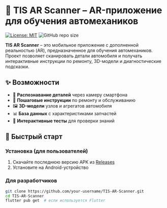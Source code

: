 # 🚗 TIS AR Scanner – AR-приложение для обучения автомехаников

[![License: MIT](https://img.shields.io/badge/License-MIT-yellow.svg)](https://opensource.org/licenses/MIT)
![GitHub repo size](https://img.shields.io/github/repo-size/your-username/TIS-AR-Scanner)

**TIS AR Scanner** – это мобильное приложение с дополненной реальностью (AR), предназначенное для обучения автомехаников. Проект позволяет сканировать детали автомобиля и получать интерактивные инструкции по ремонту, 3D-модели и диагностические подсказки.

## ✨ Возможности
- 📸 **Распознавание деталей** через камеру смартфона
- 🔧 **Пошаговые инструкции** по ремонту и обслуживанию
- 🖼️ **3D-модели** узлов и агрегатов автомобиля
- 📊 **База данных** с характеристиками запчастей
- 🧠 **Интерактивные тесты** для проверки знаний

## 🚀 Быстрый старт
### Установка (для пользователей)
1. Скачайте последнюю версию APK из [Releases](https://github.com/your-username/TIS-AR-Scanner/releases)
2. Установите на Android-устройство

### Для разработчиков
```bash
git clone https://github.com/your-username/TIS-AR-Scanner.git
cd TIS-AR-Scanner
flutter pub get  # если используется Flutter
